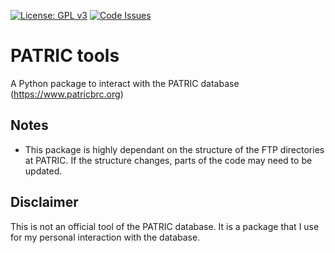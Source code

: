 [![License: GPL v3](https://img.shields.io/badge/License-GPL%20v3-blue.svg)](http://www.gnu.org/licenses/gpl-3.0)
[![Code Issues](https://www.quantifiedcode.com/api/v1/project/29e3ca18588e48ca8a6514f5044e4e1e/badge.svg)](https://www.quantifiedcode.com/app/project/29e3ca18588e48ca8a6514f5044e4e1e)


# PATRIC tools
A Python package to interact with the PATRIC database (https://www.patricbrc.org)

## Notes

* This package is highly dependant on the structure of the FTP directories at PATRIC. If the structure changes, parts of the code may need to be updated.

## Disclaimer
This is not an official tool of the PATRIC database. It is a package that I use for my personal interaction with the database.
